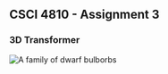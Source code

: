 ## CSCI 4810 - Assignment 3
### 3D Transformer

![A family of dwarf bulborbs](https://external-content.duckduckgo.com/iu/?u=https%3A%2F%2Fwww.pikminwiki.com%2Fimages%2Fc%2Fcc%2FDwarf_Red_Bulborb_P1_group_art.png&f=1&nofb=1&ipt=2192d8017831e0d0675e793156fad0c1b272bedabc27d8e01c66d7b4d50bb177&ipo=images)